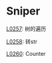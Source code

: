 # Sniper

[L0257](https://leetcode-cn.com/problems/binary-tree-paths/): 树的遍历

[L0258](https://leetcode-cn.com/problems/add-digits/): 转str

[L0260](https://leetcode-cn.com/problems/single-number-iii/): Counter
